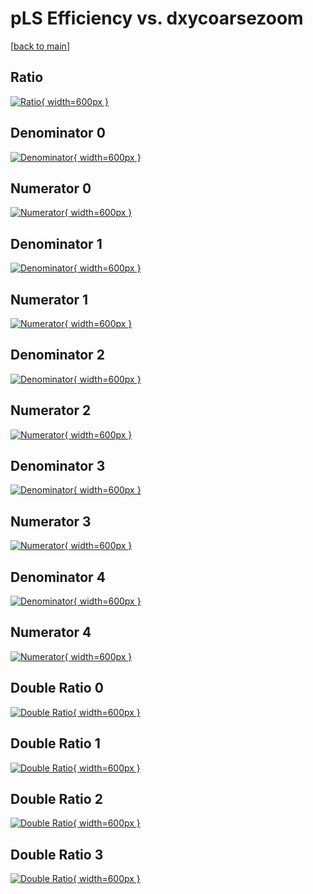 # pLS Efficiency vs. dxycoarsezoom

[[back to main](./)]



## Ratio

[![Ratio](../mtv/var/pLS_xtr_11_0_eff_dxycoarsezoom.png){ width=600px }](../mtv/var/pLS_xtr_11_0_eff_dxycoarsezoom.pdf)

## Denominator 0

[![Denominator](../mtv/den/pLS_xtr_11_0_eff_dxycoarsezoom_den0.png){ width=600px }](../mtv/den/pLS_xtr_11_0_eff_dxycoarsezoom_den0.pdf)

## Numerator 0

[![Numerator](../mtv/num/pLS_xtr_11_0_eff_dxycoarsezoom_num0.png){ width=600px }](../mtv/num/pLS_xtr_11_0_eff_dxycoarsezoom_num0.pdf)

## Denominator 1

[![Denominator](../mtv/den/pLS_xtr_11_0_eff_dxycoarsezoom_den1.png){ width=600px }](../mtv/den/pLS_xtr_11_0_eff_dxycoarsezoom_den1.pdf)

## Numerator 1

[![Numerator](../mtv/num/pLS_xtr_11_0_eff_dxycoarsezoom_num1.png){ width=600px }](../mtv/num/pLS_xtr_11_0_eff_dxycoarsezoom_num1.pdf)

## Denominator 2

[![Denominator](../mtv/den/pLS_xtr_11_0_eff_dxycoarsezoom_den2.png){ width=600px }](../mtv/den/pLS_xtr_11_0_eff_dxycoarsezoom_den2.pdf)

## Numerator 2

[![Numerator](../mtv/num/pLS_xtr_11_0_eff_dxycoarsezoom_num2.png){ width=600px }](../mtv/num/pLS_xtr_11_0_eff_dxycoarsezoom_num2.pdf)

## Denominator 3

[![Denominator](../mtv/den/pLS_xtr_11_0_eff_dxycoarsezoom_den3.png){ width=600px }](../mtv/den/pLS_xtr_11_0_eff_dxycoarsezoom_den3.pdf)

## Numerator 3

[![Numerator](../mtv/num/pLS_xtr_11_0_eff_dxycoarsezoom_num3.png){ width=600px }](../mtv/num/pLS_xtr_11_0_eff_dxycoarsezoom_num3.pdf)

## Denominator 4

[![Denominator](../mtv/den/pLS_xtr_11_0_eff_dxycoarsezoom_den4.png){ width=600px }](../mtv/den/pLS_xtr_11_0_eff_dxycoarsezoom_den4.pdf)

## Numerator 4

[![Numerator](../mtv/num/pLS_xtr_11_0_eff_dxycoarsezoom_num4.png){ width=600px }](../mtv/num/pLS_xtr_11_0_eff_dxycoarsezoom_num4.pdf)

## Double Ratio 0

[![Double Ratio](../mtv/ratio/pLS_xtr_11_0_eff_dxycoarsezoom_ratio0.png){ width=600px }](../mtv/ratio/pLS_xtr_11_0_eff_dxycoarsezoom_ratio0.pdf)

## Double Ratio 1

[![Double Ratio](../mtv/ratio/pLS_xtr_11_0_eff_dxycoarsezoom_ratio1.png){ width=600px }](../mtv/ratio/pLS_xtr_11_0_eff_dxycoarsezoom_ratio1.pdf)

## Double Ratio 2

[![Double Ratio](../mtv/ratio/pLS_xtr_11_0_eff_dxycoarsezoom_ratio2.png){ width=600px }](../mtv/ratio/pLS_xtr_11_0_eff_dxycoarsezoom_ratio2.pdf)

## Double Ratio 3

[![Double Ratio](../mtv/ratio/pLS_xtr_11_0_eff_dxycoarsezoom_ratio3.png){ width=600px }](../mtv/ratio/pLS_xtr_11_0_eff_dxycoarsezoom_ratio3.pdf)

